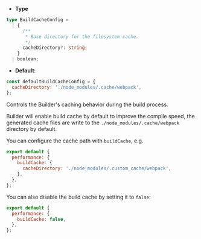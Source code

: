 - **Type**

```ts
type BuildCacheConfig =
  | {
      /**
       * Base directory for the filesystem cache.
       */
      cacheDirectory?: string;
    }
  | boolean;
```

- **Default**:

```js
const defaultBuildCacheConfig = {
  cacheDirectory: './node_modules/.cache/webpack',
};
```

Controls the Builder's caching behavior during the build process.

Builder will enable build cache by default to improve the compile speed, the generated cache files are write to the `./node_modules/.cache/webpack` directory by default.

You can configure the cache path with `buildCache`, e.g.

```js
export default {
  performance: {
    buildCache: {
      cacheDirectory: './node_modules/.custom_cache/webpack',
    },
  },
};
```

You can also disable the build cache by setting it to `false`:

```js
export default {
  performance: {
    buildCache: false,
  },
};
```
